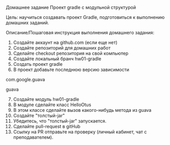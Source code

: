 Домашнее задание
Проект gradle с модульной структурой

Цель:
научиться создавать проект Gradle, подготовиться к выполнению домашних заданий.


Описание/Пошаговая инструкция выполнения домашнего задания:

1) Создайте аккаунт на github.com (если еще нет)
2) Создайте репозиторий для домашних работ
3) Сделайте checkout репозитория на свой компьютер
4) Создайте локальный бранч hw01-gradle
5) Создать проект gradle
6) В проект добавьте последнюю версию зависимости

com.google.guava

guava

7) Создайте модуль hw01-gradle
8) В модуле сделайте класс HelloOtus
9) В этом классе сделайте вызов какого-нибудь метода из guava
10) Создайте "толстый-jar"
11) Убедитесь, что "толстый-jar" запускается.
12) Сделайте pull-request в gitHub
13) Ссылку на PR отправьте на проверку (личный кабинет, чат с преподавателем).
